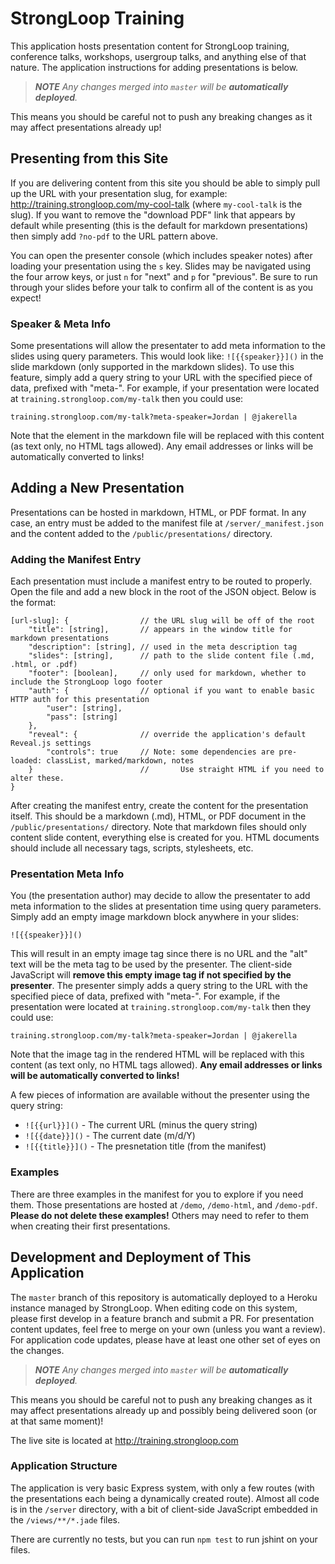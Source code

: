 # StrongLoop Training

This application hosts presentation content for StrongLoop training, conference
talks, workshops, usergroup talks, and anything else of that nature. The application
instructions for adding presentations is below.

> _**NOTE** Any changes merged into `master` will be **automatically deployed**._

This means you should be careful not to push any breaking changes as it may affect
presentations already up!

## Presenting from this Site

If you are delivering content from this site you should be able to simply pull up
the URL with your presentation slug, for example:
http://training.strongloop.com/my-cool-talk (where `my-cool-talk` is the slug). If
you want to remove the "download PDF" link that appears by default while presenting
(this is the default for markdown presentations) then simply add `?no-pdf` to the
URL pattern above.

You can open the presenter console (which includes speaker notes) after loading your
presentation using the `s` key. Slides may be navigated using the four arrow keys, or
just `n` for "next" and `p` for "previous". Be sure to run through your slides before
your talk to confirm all of the content is as you expect!

### Speaker & Meta Info

Some presentations will allow the presentater to add meta information to the slides
using query parameters. This would look like: `![{{speaker}}]()` in the slide markdown
(only supported in the markdown slides). To use this feature, simply add a query string
to your URL with the specified piece of data, prefixed with "meta-". For example, if
your presentation were located at `training.strongloop.com/my-talk` then you could use:

`training.strongloop.com/my-talk?meta-speaker=Jordan | @jakerella`

Note that the element in the markdown file will be replaced with this content (as text
only, no HTML tags allowed). Any email addresses or links will be automatically
converted to links!


## Adding a New Presentation

Presentations can be hosted in markdown, HTML, or PDF format. In any case, an entry
must be added to the manifest file at `/server/_manifest.json` and the content added
to the `/public/presentations/` directory.

### Adding the Manifest Entry

Each presentation must include a manifest entry to be routed to properly. Open the
file and add a new block in the root of the JSON object. Below is the format:

```
[url-slug]: {                // the URL slug will be off of the root
    "title": [string],       // appears in the window title for markdown presentations
    "description": [string], // used in the meta description tag
    "slides": [string],      // path to the slide content file (.md, .html, or .pdf)
    "footer": [boolean],     // only used for markdown, whether to include the StrongLoop logo footer
    "auth": {                // optional if you want to enable basic HTTP auth for this presentation
        "user": [string],
        "pass": [string]
    },
    "reveal": {              // override the application's default Reveal.js settings
        "controls": true     // Note: some dependencies are pre-loaded: classList, marked/markdown, notes
    }                        //       Use straight HTML if you need to alter these.
}
```

After creating the manifest entry, create the content for the presentation itself.
This should be a markdown (.md), HTML, or PDF document in the `/public/presentations/`
directory. Note that markdown files should only content slide content, everything else
is created for you. HTML documents should include all necessary tags, scripts,
stylesheets, etc.

### Presentation Meta Info

You (the presentation author) may decide to allow the presentater to add meta
information to the slides at presentation time using query parameters. Simply add an
empty image markdown block anywhere in your slides:

`![{{speaker}}]()`

This will result in an empty image tag since there is no URL and the "alt" text will
be the meta tag to be used by the presenter. The client-side JavaScript will **remove
this empty image tag if not specified by the presenter**. The presenter simply adds a
query string to the URL with the specified piece of data, prefixed with "meta-". For
example, if the presentation were located at `training.strongloop.com/my-talk` then
they could use:

`training.strongloop.com/my-talk?meta-speaker=Jordan | @jakerella`

Note that the image tag in the rendered HTML will be replaced with this content (as
text only, no HTML tags allowed). **Any email addresses or links will be automatically
converted to links!**

A few pieces of information are available without the presenter using the query string:

* `![{{url}}]()` - The current URL (minus the query string)
* `![{{date}}]()` - The current date (m/d/Y)
* `![{{title}}]()` - The presnetation title (from the manifest)

### Examples

There are three examples in the manifest for you to explore if you need them. Those
presentations are hosted at `/demo`, `/demo-html`, and `/demo-pdf`. **Please do not
delete these examples!** Others may need to refer to them when creating their first
presentations.


## Development and Deployment of This Application

The `master` branch of this repository is automatically deployed to a Heroku instance
managed by StrongLoop. When editing code on this system, please first develop in a
feature branch and submit a PR. For presentation content updates, feel free to merge
on your own (unless you want a review). For application code updates, please have at
least one other set of eyes on the changes.

> _**NOTE** Any changes merged into `master` will be **automatically deployed**._

This means you should be careful not to push any breaking changes as it may affect
presentations already up and possibly being delivered soon (or at that same moment)!

The live site is located at http://training.strongloop.com

### Application Structure

The application is very basic Express system, with only a few routes (with the
presentations each being a dynamically created route). Almost all code is in the
`/server` directory, with a bit of client-side JavaScript embedded in the
`/views/**/*.jade` files.

There are currently no tests, but you can run `npm test` to run jshint on your files.
